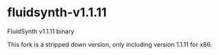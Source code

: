 # fluidsynth-v1.1.11
FluidSynth v1.1.11 binary

This fork is a stripped down version, only including version 1.1.11 for x86.
